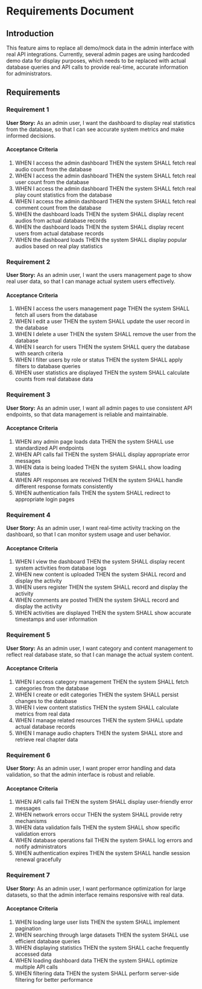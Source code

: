 # Requirements Document

## Introduction

This feature aims to replace all demo/mock data in the admin interface with real API integrations. Currently, several admin pages are using hardcoded demo data for display purposes, which needs to be replaced with actual database queries and API calls to provide real-time, accurate information for administrators.

## Requirements

### Requirement 1

**User Story:** As an admin user, I want the dashboard to display real statistics from the database, so that I can see accurate system metrics and make informed decisions.

#### Acceptance Criteria

1. WHEN I access the admin dashboard THEN the system SHALL fetch real audio count from the database
2. WHEN I access the admin dashboard THEN the system SHALL fetch real user count from the database  
3. WHEN I access the admin dashboard THEN the system SHALL fetch real play count statistics from the database
4. WHEN I access the admin dashboard THEN the system SHALL fetch real comment count from the database
5. WHEN the dashboard loads THEN the system SHALL display recent audios from actual database records
6. WHEN the dashboard loads THEN the system SHALL display recent users from actual database records
7. WHEN the dashboard loads THEN the system SHALL display popular audios based on real play statistics

### Requirement 2

**User Story:** As an admin user, I want the users management page to show real user data, so that I can manage actual system users effectively.

#### Acceptance Criteria

1. WHEN I access the users management page THEN the system SHALL fetch all users from the database
2. WHEN I edit a user THEN the system SHALL update the user record in the database
3. WHEN I delete a user THEN the system SHALL remove the user from the database
4. WHEN I search for users THEN the system SHALL query the database with search criteria
5. WHEN I filter users by role or status THEN the system SHALL apply filters to database queries
6. WHEN user statistics are displayed THEN the system SHALL calculate counts from real database data

### Requirement 3

**User Story:** As an admin user, I want all admin pages to use consistent API endpoints, so that data management is reliable and maintainable.

#### Acceptance Criteria

1. WHEN any admin page loads data THEN the system SHALL use standardized API endpoints
2. WHEN API calls fail THEN the system SHALL display appropriate error messages
3. WHEN data is being loaded THEN the system SHALL show loading states
4. WHEN API responses are received THEN the system SHALL handle different response formats consistently
5. WHEN authentication fails THEN the system SHALL redirect to appropriate login pages

### Requirement 4

**User Story:** As an admin user, I want real-time activity tracking on the dashboard, so that I can monitor system usage and user behavior.

#### Acceptance Criteria

1. WHEN I view the dashboard THEN the system SHALL display recent system activities from database logs
2. WHEN new content is uploaded THEN the system SHALL record and display the activity
3. WHEN users register THEN the system SHALL record and display the activity
4. WHEN comments are posted THEN the system SHALL record and display the activity
5. WHEN activities are displayed THEN the system SHALL show accurate timestamps and user information

### Requirement 5

**User Story:** As an admin user, I want category and content management to reflect real database state, so that I can manage the actual system content.

#### Acceptance Criteria

1. WHEN I access category management THEN the system SHALL fetch categories from the database
2. WHEN I create or edit categories THEN the system SHALL persist changes to the database
3. WHEN I view content statistics THEN the system SHALL calculate metrics from real data
4. WHEN I manage related resources THEN the system SHALL update actual database records
5. WHEN I manage audio chapters THEN the system SHALL store and retrieve real chapter data

### Requirement 6

**User Story:** As an admin user, I want proper error handling and data validation, so that the admin interface is robust and reliable.

#### Acceptance Criteria

1. WHEN API calls fail THEN the system SHALL display user-friendly error messages
2. WHEN network errors occur THEN the system SHALL provide retry mechanisms
3. WHEN data validation fails THEN the system SHALL show specific validation errors
4. WHEN database operations fail THEN the system SHALL log errors and notify administrators
5. WHEN authentication expires THEN the system SHALL handle session renewal gracefully

### Requirement 7

**User Story:** As an admin user, I want performance optimization for large datasets, so that the admin interface remains responsive with real data.

#### Acceptance Criteria

1. WHEN loading large user lists THEN the system SHALL implement pagination
2. WHEN searching through large datasets THEN the system SHALL use efficient database queries
3. WHEN displaying statistics THEN the system SHALL cache frequently accessed data
4. WHEN loading dashboard data THEN the system SHALL optimize multiple API calls
5. WHEN filtering data THEN the system SHALL perform server-side filtering for better performance